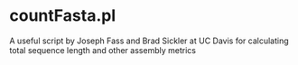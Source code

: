 # countFasta.pl
A useful script by Joseph Fass and Brad Sickler at UC Davis for calculating total sequence length and other assembly metrics
